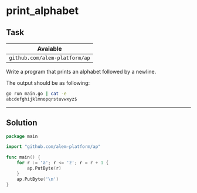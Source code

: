 # print_alphabet

## Task

| Avaiable                      |
| ----------------------------- |
| `github.com/alem-platform/ap` |

Write a program that prints an alphabet followed by a newline.

The output should be as following:

```sh
go run main.go | cat -e
abcdefghijklmnopqrstuvwxyz$
```

---

## Solution

```go
package main

import "github.com/alem-platform/ap"

func main() {
    for r := 'a'; r <= 'z'; r = r + 1 {
        ap.PutByte(r)
    }
    ap.PutByte('\n')
}
```
